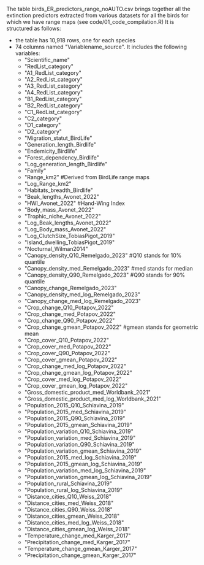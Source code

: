 The table birds_ER_predictors_range_noAUTO.csv brings together all the extinction predictors extracted from 
various datasets for all the birds for which we have range maps (see code/01_code_compilation.R)
It is structured as follows: 
- the table has 10,918 rows, one for each species
- 74 columns named "Variablename_source". It includes the following variables: 
  - "Scientific_name"
  - "RedList_category"
  - "A1_RedList_category"
  - "A2_RedList_category"
  - "A3_RedList_category"
  - "A4_RedList_category"
  - "B1_RedList_category"
  - "B2_RedList_category"
  - "C1_RedList_category"
  - "C2_category"
  - "D1_category"
  - "D2_category"
  - "Migration_statut_BirdLife"
  - "Generation_length_Birdlife"
  - "Endemicity_Birdlife"
  - "Forest_dependency_Birdlife"
  - "Log_generation_length_Birdlife"
  - "Family"
  - "Range_km2" #Derived from BirdLife range maps
  - "Log_Range_km2"
  - "Habitats_breadth_Birdlife"
  - "Beak_lengths_Avonet_2022"
  - "HWI_Avonet_2022" #Hand-Wing Index
  - "Body_mass_Avonet_2022"
  - "Trophic_niche_Avonet_2022"
  - "Log_Beak_lengths_Avonet_2022"
  - "Log_Body_mass_Avonet_2022"
  - "Log_ClutchSize_TobiasPigot_2019"
  - "Island_dwelling_TobiasPigot_2019"
  - "Nocturnal_Wilman2014"
  - "Canopy_density_Q10_Remelgado_2023" #Q10 stands for 10% quantile
  - "Canopy_density_med_Remelgado_2023" #med stands for median
  - "Canopy_density_Q90_Remelgado_2023" #Q90 stands for 90% quantile
  - "Canopy_change_Remelgado_2023"
  - "Canopy_density_med_log_Remelgado_2023"
  - "Canopy_change_med_log_Remelgado_2023"
  - "Crop_change_Q10_Potapov_2022"
  - "Crop_change_med_Potapov_2022"
  - "Crop_change_Q90_Potapov_2022"
  - "Crop_change_gmean_Potapov_2022" #gmean stands for geometric mean
  - "Crop_cover_Q10_Potapov_2022"
  - "Crop_cover_med_Potapov_2022"
  - "Crop_cover_Q90_Potapov_2022"
  - "Crop_cover_gmean_Potapov_2022"
  - "Crop_change_med_log_Potapov_2022"
  - "Crop_change_gmean_log_Potapov_2022"
  - "Crop_cover_med_log_Potapov_2022"
  - "Crop_cover_gmean_log_Potapov_2022"
  - "Gross_domestic_product_med_Worldbank_2021"
  - "Gross_domestic_product_med_log_Worldbank_2021"
  - "Population_2015_Q10_Schiavina_2019"
  - "Population_2015_med_Schiavina_2019"
  - "Population_2015_Q90_Schiavina_2019"
  - "Population_2015_gmean_Schiavina_2019"
  - "Population_variation_Q10_Schiavina_2019"
  - "Population_variation_med_Schiavina_2019"
  - "Population_variation_Q90_Schiavina_2019"
  - "Population_variation_gmean_Schiavina_2019"
  - "Population_2015_med_log_Schiavina_2019"
  - "Population_2015_gmean_log_Schiavina_2019"
  - "Population_variation_med_log_Schiavina_2019"
  - "Population_variation_gmean_log_Schiavina_2019"
  - "Population_rural_Schiavina_2019"
  - "Population_rural_log_Schiavina_2019"
  - "Distance_cities_Q10_Weiss_2018"
  - "Distance_cities_med_Weiss_2018"
  - "Distance_cities_Q90_Weiss_2018"
  - "Distance_cities_gmean_Weiss_2018"
  - "Distance_cities_med_log_Weiss_2018"
  - "Distance_cities_gmean_log_Weiss_2018"
  - "Temperature_change_med_Karger_2017"
  - "Precipitation_change_med_Karger_2017"
  - "Temperature_change_gmean_Karger_2017"
  - "Precipitation_change_gmean_Karger_2017"
